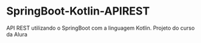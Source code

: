 # SpringBoot-Kotlin-APIREST
API REST utilizando o SpringBoot com a linguagem Kotlin. Projeto do curso da Alura
